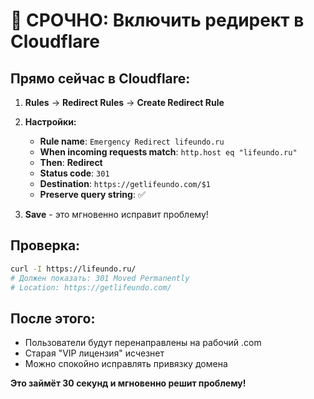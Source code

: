 # 🚨 СРОЧНО: Включить редирект в Cloudflare

## **Прямо сейчас в Cloudflare:**

1. **Rules** → **Redirect Rules** → **Create Redirect Rule**

2. **Настройки:**
   - **Rule name**: `Emergency Redirect lifeundo.ru`
   - **When incoming requests match**: `http.host eq "lifeundo.ru"`
   - **Then**: **Redirect**
   - **Status code**: `301`
   - **Destination**: `https://getlifeundo.com/$1`
   - **Preserve query string**: ✅

3. **Save** - это мгновенно исправит проблему!

## **Проверка:**
```bash
curl -I https://lifeundo.ru/
# Должен показать: 301 Moved Permanently
# Location: https://getlifeundo.com/
```

## **После этого:**
- Пользователи будут перенаправлены на рабочий .com
- Старая "VIP лицензия" исчезнет
- Можно спокойно исправлять привязку домена

**Это займёт 30 секунд и мгновенно решит проблему!**











